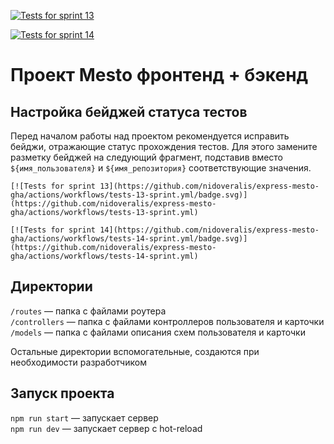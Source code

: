 [![Tests for sprint 13](https://github.com/nidoveralis/express-mesto-gha/actions/workflows/tests-13-sprint.yml/badge.svg)](https://github.com/nidoveralis/express-mesto-gha/actions/workflows/tests-13-sprint.yml) 

[![Tests for sprint 14](https://github.com/nidoveralis/express-mesto-gha/actions/workflows/tests-14-sprint.yml/badge.svg)](https://github.com/nidoveralis/express-mesto-gha/actions/workflows/tests-14-sprint.yml)
# Проект Mesto фронтенд + бэкенд



## Настройка бейджей статуса тестов
Перед началом работы над проектом рекомендуется исправить бейджи, отражающие статус прохождения тестов.
Для этого замените разметку бейджей на следующий фрагмент, подставив вместо `${имя_пользователя}` и `${имя_репозитория}` соответствующие значения.

```
[![Tests for sprint 13](https://github.com/nidoveralis/express-mesto-gha/actions/workflows/tests-13-sprint.yml/badge.svg)](https://github.com/nidoveralis/express-mesto-gha/actions/workflows/tests-13-sprint.yml) 

[![Tests for sprint 14](https://github.com/nidoveralis/express-mesto-gha/actions/workflows/tests-14-sprint.yml/badge.svg)](https://github.com/nidoveralis/express-mesto-gha/actions/workflows/tests-14-sprint.yml)
```


## Директории

`/routes` — папка с файлами роутера  
`/controllers` — папка с файлами контроллеров пользователя и карточки   
`/models` — папка с файлами описания схем пользователя и карточки  
  
Остальные директории вспомогательные, создаются при необходимости разработчиком

## Запуск проекта

`npm run start` — запускает сервер   
`npm run dev` — запускает сервер с hot-reload
